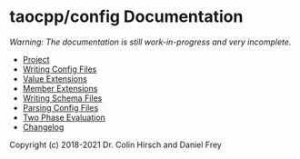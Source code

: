 # taocpp/config Documentation

*Warning: The documentation is still work-in-progress and very incomplete.*

 * [Project](https://github.com/taocpp/config)
 * [Writing Config Files](Writing-Config-Files.md)
 * [Value Extensions](Value-Extensions.md)
 * [Member Extensions](Member-Extensions.md)
 * [Writing Schema Files](Writing-Schema-Files.md)
 * [Parsing Config Files](Parsing-Config-Files.md)
 * [Two Phase Evaluation](Two-Phase-Evaluation.md)
 * [Changelog](Changelog.md)

Copyright (c) 2018-2021 Dr. Colin Hirsch and Daniel Frey
